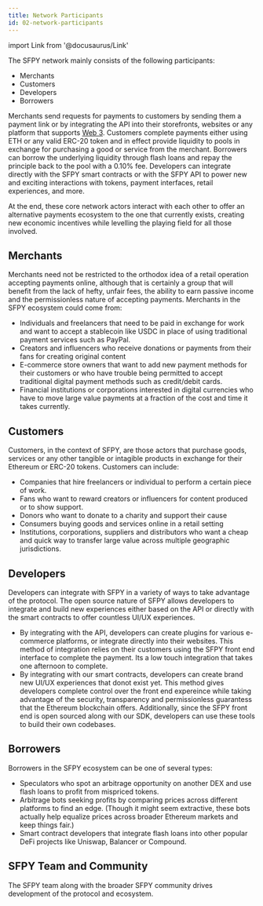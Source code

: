 ```yaml
---
title: Network Participants
id: 02-network-participants
---
```


import Link from '@docusaurus/Link'

The SFPY network mainly consists of the following participants:
- Merchants
- Customers
- Developers
- Borrowers

Merchants send requests for payments to customers by sending them a payment link or by integrating the API into their storefronts, websites or any platform that supports [Web 3](https://decrypt.co/resources/what-is-web-3). Customers complete payments either using ETH or any valid ERC-20 token and in effect provide liquidity to pools in exchange for purchasing a good or service from the merchant. Borrowers can borrow the underlying liquidity through <Link to="/docs/02-core/04-flash-loans">flash loans</Link> and repay the principle back to the pool with a 0.10% fee. Developers can integrate directly with the SFPY smart contracts or with the SFPY API to power new and exciting interactions with tokens, payment interfaces, retail experiences, and more.

At the end, these core network actors interact with each other to offer an alternative payments ecosystem to the one that currently exists, creating new economic incentives while levelling the playing field for all those involved.

## Merchants

Merchants need not be restricted to the orthodox idea of a retail operation accepting payments online, although that is certainly a group that will benefit from the lack of hefty, unfair fees, the ability to earn passive income and the permissionless nature of accepting payments. Merchants in the SFPY ecosystem could come from:
- Individuals and freelancers that need to be paid in exchange for work and want to accept a stablecoin like USDC in place of using traditional payment services such as PayPal.
- Creators and influencers who receive donations or payments from their fans for creating original content
- E-commerce store owners that want to add new payment methods for their customers or who have trouble being permitted to accept traditional digital payment methods such as credit/debit cards.
- Financial institutions or corporations interested in digital currencies who have to move large value payments at a fraction of the cost and time it takes currently.

## Customers

Customers, in the context of SFPY, are those actors that purchase goods, services or any other tangible or intagible products in exchange for their Ethereum or ERC-20 tokens. Customers can include:
- Companies that hire freelancers or individual to perform a certain piece of work.
- Fans who want to reward creators or influencers for content produced or to show support.
- Donors who want to donate to a charity and support their cause
- Consumers buying goods and services online in a retail setting
- Institutions, corporations, suppliers and distributors who want a cheap and quick way to transfer large value across multiple geographic jurisdictions.

## Developers

Developers can integrate with SFPY in a variety of ways to take advantage of the protocol. The open source nature of SFPY allows developers to integrate and build new experiences either based on the API or directly with the smart contracts to offer countless UI/UX experiences.
- By integrating with the API, developers can create plugins for various e-commerce platforms, or integrate directly into their websites. This method of integration relies on their customers using the SFPY front end interface to complete the payment. Its a low touch integration that takes one afternoon to complete.
- By integrating with our smart contracts, developers can create brand new UI/UX experiences that donot exist yet. This method gives developers complete control over the front end expereince while taking advantage of the security, transparency and permissionless guarantess that the Ethereum blockchain offers. Additionally, since the SFPY front end is open sourced along with our SDK, developers can use these tools to build their own codebases.


## Borrowers

Borrowers in the SFPY ecosystem can be one of several types:
- Speculators who spot an arbitrage opportunity on another DEX and use flash loans to profit from mispriced tokens.
- Arbitrage bots seeking profits by comparing prices across different platforms to find an edge. (Though it might seem extractive, these bots actually help equalize prices across broader Ethereum markets and keep things fair.)
- Smart contract developers that integrate flash loans into other popular DeFi projects like Uniswap, Balancer or Compound.

## SFPY Team and Community

The SFPY team along with the broader SFPY community drives development of the protocol and ecosystem.
